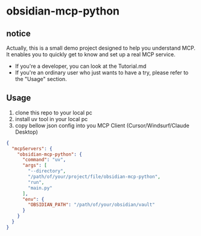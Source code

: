 # obsidian-mcp-python

## notice
Actually, this is a small demo project designed to help you understand MCP. It enables you to quickly get to know and set up a real MCP service. 
- If you're a developer, you can look at the Tutorial.md
- If you're an ordinary user who just wants to have a try, please refer to the "Usage" section.

## Usage
1. clone this repo to your local pc
2. install uv tool in your local pc
3. copy bellow json config into you MCP Client (Cursor/Windsurf/Claude Desktop)

```json
{
  "mcpServers": {
    "obsidian-mcp-python": {
      "command": "uv",
      "args": [
        "--directory",
        "/path/of/your/project/file/obsidian-mcp-python",
        "run",
        "main.py"
      ],
      "env": {
        "OBSIDIAN_PATH": "/path/of/your/obsidian/vault"
      }
    }
  }
}
```

